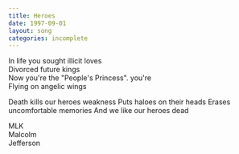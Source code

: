 ```yaml
---
title: Heroes
date: 1997-09-01
layout: song
categories: incomplete
---
```

In life you sought illicit loves  
Divorced future kings  
Now you're the "People's Princess". you're  
Flying on angelic wings

<div class="chorus">Death kills our heroes weakness  
Puts haloes on their heads  
Erases uncomfortable memories  
And we like our heroes dead</div>

MLK  
Malcolm  
Jefferson
